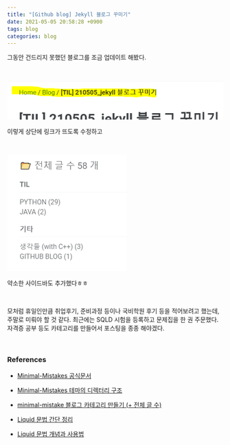 ```yaml
---
title: "[Github blog] Jekyll 블로그 꾸미기"
date: 2021-05-05 20:58:28 +0900
tags: blog
categories: blog
---
```


그동안 건드리지 못했던 블로그를 조금 업데이트 해봤다. 



<br/>

![image-20210505211403840](../../img/image-20210505211403840.png)

이렇게 상단에 링크가 뜨도록 수정하고



<br/>



![image-20210505211430235](../../img/image-20210505211430235.png)

약소한 사이드바도 추가했다ㅎㅎ

<br/>

모처럼 휴일인만큼 취업후기, 준비과정 등이나 국비학원 후기 등을 적어보려고 했는데, 주말로 미뤄야 할 것 같다. 최근에는 SQLD 시험을 등록하고 문제집을 한 권 주문했다. 자격증 공부 등도 카테고리를 만들어서 포스팅을 종종 해야겠다.



<br>

### References

- [Minimal-Mistakes 공식문서](https://mmistakes.github.io/minimal-mistakes/)

- [Minimal-Mistakes 테마의 디렉터리 구조](https://ansohxxn.github.io/blog/jekyll-directory-structure/)
- [minimal-mistake 블로그 카테고리 만들기 (+ 전체 글 수)](https://ansohxxn.github.io/blog/category/)

- [Liquid 문법 간단 정리](https://ansohxxn.github.io/blog/liquid/)

- [Liquid 문법 개념과 사용법](https://goodgid.github.io/What-is-Liquid-Grammer/)

